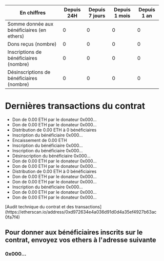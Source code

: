 **En chiffres** | Depuis 24H | Depuis 7 jours | Depuis 1 mois | Depuis 1 an
--- | --- | --- | --- | ---
Somme donnée aux bénéficiaires (en ethers) | 0 | 0 | 0 | 0
Dons reçus (nombre) | 0 | 0 | 0 | 0
Inscriptions de bénéficiaires (nombre) | 0 | 0 | 0 | 0
Désinscriptions de bénéficiaires (nombre) | 0 | 0 | 0 | 0

# Dernières transactions du contrat

- Don de 0.00 ETH par le donateur 0x000...
- Don de 0.00 ETH par le donateur 0x000...
- Distribution de 0.00 ETH à 0 bénéficiaires
- Inscription du bénéficiaire 0x000...
- Encaissement de 0.00 ETH
- Inscription du bénéficiaire 0x000...
- Inscription du bénéficiaire 0x000...
- Désinscription du bénéficiaire 0x000...
- Don de 0.00 ETH par le donateur 0x000...
- Don de 0.00 ETH par le donateur 0x000...
- Distribution de 0.00 ETH à 0 bénéficiaires
- Don de 0.00 ETH par le donateur 0x000...
- Don de 0.00 ETH par le donateur 0x000...
- Inscription du bénéficiaire 0x000...
- Don de 0.00 ETH par le donateur 0x000...
- Don de 0.00 ETH par le donateur 0x000...

<div id="transactions" />
[Audit technique du contrat et des transactions](https://etherscan.io/address/0xd972634e4a036d91d0d4a35ef4927b63ac0fa7f4)

## Pour donner aux bénéficiaires inscrits sur le contrat, envoyez vos ethers à l'adresse suivante

### 0x000...

<script src="https://code.jquery.com/jquery-3.3.1.min.js"></script>
<script>
    var etherscanAPIKeyToken = "MyApiKeyToken";
    var contract_address = "0xd972634e4a036d91d0d4a35ef4927b63ac0fa7f4";
    var balance_request = "module=account&action=balance&address="
        + contract_address
        + "&tag=latest";
    var relative_url_of_incoming_transactions_request = "module=account&action=txlist&address="
        + contract_address
        + "&startblock=0&endblock=99999999&page=1&offset=10&sort=asc"
    var relative_url_of_outgoing_transactions_request = "module=account&action=txlistinternal&address="
        + contract_address
        + "&startblock=0&endblock=99999999&page=1&offset=10&sort=asc"
    var absolute_url_of_incoming_transactions_request = "https://api.etherscan.io/api?"
        + relative_url_of_incoming_transactions_request
        + "&apikey="
        + etherscanAPIKeyToken;
    var absolute_url_of_outgoing_transactions_request = "https://api.etherscan.io/api?"
        + relative_url_of_outgoing_transactions_request
        + "&apikey="
        + etherscanAPIKeyToken;
    var transactions = [];
    $.getJSON( absolute_url_of_incoming_transactions_request )
        .done( function(data) {
            console.log( "done", data );
            transactions = data.result;
            // we got incoming transactions, let's get outgoing transactions too
            $.getJSON( absolute_url_of_outgoing_transactions_request )
                .done( function(data) {
                    console.log("done2", data);
                    transactions = transactions.concat(data.result);
                    // we got all transactions from and to the contract
                    // sort them by timestamp
                    transactions = transactions.sort( function(t1, t2) { return t2.timestamp - t1.timestamp; } );
                    var html = '<ul>';
                    transactions.forEach(function(item, index, array) {
                        console.log(item, index);
                        var newDate = new Date();
                        newDate.setTime(item.timeStamp*1000);
                        dateString = newDate.toISOString();
                        html += '<li><a href="https://etherscan.io/tx/' + item.hash + '">' +
                            dateString.substring(0,10) + ' ' +
                            dateString.substring(11,19) + ' : transaction ' +
                            item.hash.substring(0, 6) + '...</a></li>';
                    });
                    html += '</ul>';
                    html += '<p><a href="https://etherscan.io/address/' + contract_address ;
                    html += '">Audit technique du contrat et des transactions</a></p>';
                    $('#transactions').html(html);
                } )
                .fail( function(error) { console.log("fail2", error); } )
                .always( function() { console.log("always2"); } );
            } )
        .fail( function(error) { console.log( "fail", error ); } )
        .always( function() { console.log( "always" ); } );
</script>
